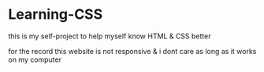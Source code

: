 # Learning-CSS
this is my self-project to help myself know HTML & CSS better

for the record this website is not responsive & i dont care as long as it works on my computer